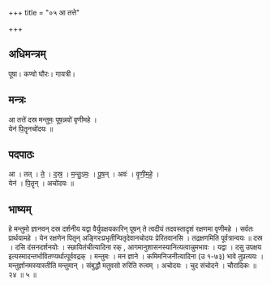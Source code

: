 +++
title = "०५ आ तत्ते"

+++
## अधिमन्त्रम्
पूषा। कण्वो घौरः। गायत्री।

## मन्त्रः
आ तत्ते॑ दस्र मन्तुमः॒ पूष॒न्नवो॑ वृणीमहे ।  
येन॑ पि॒तॄनचो॑दयः ॥

## पदपाठः
आ । तत् । ते॒ । द॒स्र॒ । म॒न्तु॒ऽमः॒ । पू॒ष॒न् । अवः॑ । वृ॒णी॒म॒हे॒ ।  
येन॑ । पि॒तॄन् । अचो॑दयः ॥

## भाष्यम्
हे मन्तुमो ज्ञानवन् दस्र दर्शनीय यद्वा वैर्युपक्षयकारिन् पूषन् ते त्वदीयं तदवस्तादृशं रक्षणमा वृणीमहे । सर्वतः प्रार्थयामहे । येन रक्षणेन पितृन् अङ्गिरःप्रभृतीन्पितृदेवानचोदयः प्रेरितवानसि । तद्रक्षणमिति पूर्वत्रान्वयः ॥ दस्र । दसि दंसनदर्शनयोः । स्छायितंचीत्यादिना रक् , आगमानुशासनस्यानित्यत्वान्नुमभावः । यद्वा । दसु उपक्षय इत्यस्मादन्तर्भावितण्यर्थात्पूर्ववद्रक् । मन्तुमः । मन ज्ञाने । कमिमनिजनीत्यादिना (उ १-७३) भावे तुप्रत्ययः । मन्तुर्ज्ञानमस्यास्तीति मन्तुमान् । संबुद्धौ मतुवसो रुरिति रुत्वम् । अचोदयः । चुद संचोदने । चौरादिकः ॥ २४ ॥ ५ ॥